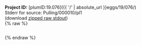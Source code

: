 **Project ID:** [plumID:19.076]({{ '/' | absolute_url }}eggs/19/076/)  
Stderr for source:  Pulling/000010/pl1   
(download [zipped raw stdout](pl1.plumed.stdout.txt.zip))  
{% raw %}
<pre>
</pre>
{% endraw %}
